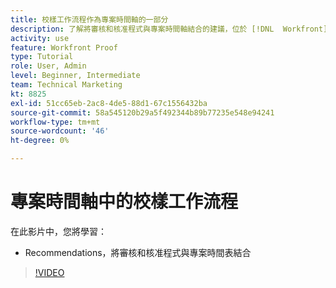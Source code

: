 ```yaml
---
title: 校樣工作流程作為專案時間軸的一部分
description: 了解將審核和核准程式與專案時間軸結合的建議，位於 [!DNL  Workfront].
activity: use
feature: Workfront Proof
type: Tutorial
role: User, Admin
level: Beginner, Intermediate
team: Technical Marketing
kt: 8825
exl-id: 51cc65eb-2ac8-4de5-88d1-67c1556432ba
source-git-commit: 58a545120b29a5f492344b89b77235e548e94241
workflow-type: tm+mt
source-wordcount: '46'
ht-degree: 0%

---
```


# 專案時間軸中的校樣工作流程

在此影片中，您將學習：

* Recommendations，將審核和核准程式與專案時間表結合

>[!VIDEO](https://video.tv.adobe.com/v/335125/?quality=12)

<!--
This is a duplicate and not used in the TOC
-->
